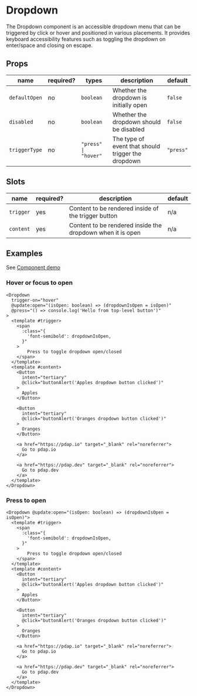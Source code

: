 # Dropdown

The Dropdown component is an accessible dropdown menu that can be triggered by click or hover and positioned in various placements. It provides keyboard accessibility features such as toggling the dropdown on enter/space and closing on escape.

## Props

| name          | required? | types                | description                                        | default   |
| ------------- | --------- | -------------------- | -------------------------------------------------- | --------- |
| `defaultOpen` | no        | `boolean`            | Whether the dropdown is initially open             | `false`   |
| `disabled`    | no        | `boolean`            | Whether the dropdown should be disabled            | `false`   |
| `triggerType` | no        | `"press" \| "hover"` | The type of event that should trigger the dropdown | `"press"` |

## Slots

| name      | required? | description                                                | default |
| --------- | --------- | ---------------------------------------------------------- | ------- |
| `trigger` | yes       | Content to be rendered inside of the trigger button        | n/a     |
| `content` | yes       | Content to be rendered inside the dropdown when it is open | n/a     |

## Examples

See [Component demo](../../demo/pages/ComponentDemo.vue)

### Hover or focus to open

```
<Dropdown 
  trigger-on="hover"
  @update:open="(isOpen: boolean) => (dropdownIsOpen = isOpen)"
  @press="() => console.log('Hello from top-level button')"
>
  <template #trigger>
    <span
      :class="{
        'font-semibold': dropdownIsOpen,
      }"
    >
        Press to toggle dropdown open/closed
    </span>
  </template>
  <template #content>
    <Button
      intent="tertiary"
      @click="buttonAlert('Apples dropdown button clicked')"
    >
      Apples
    </Button>

    <Button
      intent="tertiary"
      @click="buttonAlert('Oranges dropdown button clicked')"
    >
      Oranges
    </Button>

    <a href="https://pdap.io" target="_blank" rel="noreferrer">
      Go to pdap.io
    </a>

    <a href="https://pdap.dev" target="_blank" rel="noreferrer">
      Go to pdap.dev
    </a>
  </template>
</Dropdown>
```

### Press to open
```
<Dropdown @update:open="(isOpen: boolean) => (dropdownIsOpen = isOpen)">
  <template #trigger>
    <span
      :class="{
        'font-semibold': dropdownIsOpen,
      }"
    >
        Press to toggle dropdown open/closed
    </span>
  </template>
  <template #content>
    <Button
      intent="tertiary"
      @click="buttonAlert('Apples dropdown button clicked')"
    >
      Apples
    </Button>

    <Button
      intent="tertiary"
      @click="buttonAlert('Oranges dropdown button clicked')"
    >
      Oranges
    </Button>

    <a href="https://pdap.io" target="_blank" rel="noreferrer">
      Go to pdap.io
    </a>

    <a href="https://pdap.dev" target="_blank" rel="noreferrer">
      Go to pdap.dev
    </a>
  </template>
</Dropdown>
```
